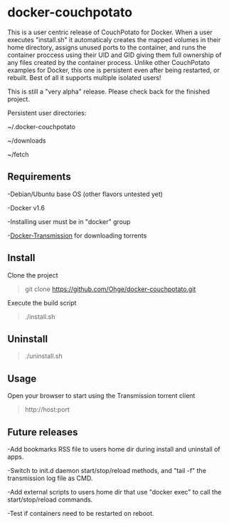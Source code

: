 # docker-couchpotato
This is a user centric release of CouchPotato for Docker. When a user executes "install.sh" it automaticaly creates the mapped volumes in their home directory, assigns unused ports to the container, and runs the container proccess using their UID and GID giving them full ownership of any files created by the container process. Unlike other CouchPotato examples for Docker, this one is persistent even after being restarted, or rebuilt. Best of all it supports multiple isolated users!

This is still a "very alpha" release. Please check back for the finished project.

Persistent user directories:

~/.docker-couchpotato

~/downloads

~/fetch

## Requirements
-Debian/Ubuntu base OS (other flavors untested yet)

-Docker v1.6

-Installing user must be in "docker" group

-[Docker-Transmission](https://github.com/Ohge/docker-transmission.git) for downloading torrents

## Install
Clone the project
> git clone https://github.com/Ohge/docker-couchpotato.git

Execute the build script
> ./install.sh

## Uninstall
> ./uninstall.sh

## Usage
Open your browser to start using the Transmission torrent client
> http://host:port

## Future releases
-Add bookmarks RSS file to users home dir during install and uninstall of apps.

-Switch to init.d daemon start/stop/reload methods, and "tail -f" the transmission log file as CMD.

-Add external scripts to users home dir that use "docker exec" to call the start/stop/reload commands.

-Test if containers need to be restarted on reboot.
